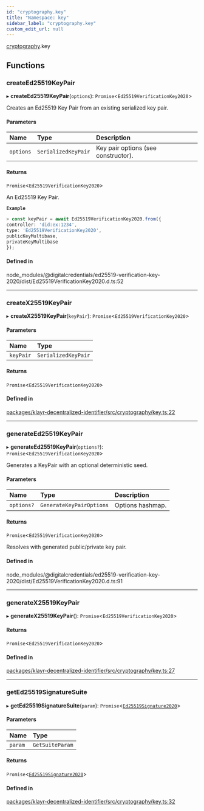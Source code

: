 ```yaml
---
id: "cryptography.key"
title: "Namespace: key"
sidebar_label: "cryptography.key"
custom_edit_url: null
---
```


[cryptography](cryptography.md).key

## Functions

### createEd25519KeyPair

▸ **createEd25519KeyPair**(`options`): `Promise`<`Ed25519VerificationKey2020`\>

Creates an Ed25519 Key Pair from an existing serialized key pair.

#### Parameters

| Name | Type | Description |
| :------ | :------ | :------ |
| `options` | `SerializedKeyPair` | Key pair options (see constructor). |

#### Returns

`Promise`<`Ed25519VerificationKey2020`\>

An Ed25519 Key Pair.

**`Example`**

```ts
> const keyPair = await Ed25519VerificationKey2020.from({
controller: 'did:ex:1234',
type: 'Ed25519VerificationKey2020',
publicKeyMultibase,
privateKeyMultibase
});
```

#### Defined in

node_modules/@digitalcredentials/ed25519-verification-key-2020/dist/Ed25519VerificationKey2020.d.ts:52

___

### createX25519KeyPair

▸ **createX25519KeyPair**(`keyPair`): `Promise`<`Ed25519VerificationKey2020`\>

#### Parameters

| Name | Type |
| :------ | :------ |
| `keyPair` | `SerializedKeyPair` |

#### Returns

`Promise`<`Ed25519VerificationKey2020`\>

#### Defined in

[packages/klayr-decentralized-identifier/src/cryptography/key.ts:22](https://github.com/aldhosutra/klayr-did/blob/4de9da3/packages/klayr-decentralized-identifier/src/cryptography/key.ts#L22)

___

### generateEd25519KeyPair

▸ **generateEd25519KeyPair**(`options?`): `Promise`<`Ed25519VerificationKey2020`\>

Generates a KeyPair with an optional deterministic seed.

#### Parameters

| Name | Type | Description |
| :------ | :------ | :------ |
| `options?` | `GenerateKeyPairOptions` | Options hashmap. |

#### Returns

`Promise`<`Ed25519VerificationKey2020`\>

Resolves with generated
  public/private key pair.

#### Defined in

node_modules/@digitalcredentials/ed25519-verification-key-2020/dist/Ed25519VerificationKey2020.d.ts:91

___

### generateX25519KeyPair

▸ **generateX25519KeyPair**(): `Promise`<`Ed25519VerificationKey2020`\>

#### Returns

`Promise`<`Ed25519VerificationKey2020`\>

#### Defined in

[packages/klayr-decentralized-identifier/src/cryptography/key.ts:27](https://github.com/aldhosutra/klayr-did/blob/4de9da3/packages/klayr-decentralized-identifier/src/cryptography/key.ts#L27)

___

### getEd25519SignatureSuite

▸ **getEd25519SignatureSuite**(`param`): `Promise`<[`Ed25519Signature2020`](../interfaces/Ed25519Signature2020.md)\>

#### Parameters

| Name | Type |
| :------ | :------ |
| `param` | `GetSuiteParam` |

#### Returns

`Promise`<[`Ed25519Signature2020`](../interfaces/Ed25519Signature2020.md)\>

#### Defined in

[packages/klayr-decentralized-identifier/src/cryptography/key.ts:32](https://github.com/aldhosutra/klayr-did/blob/4de9da3/packages/klayr-decentralized-identifier/src/cryptography/key.ts#L32)
